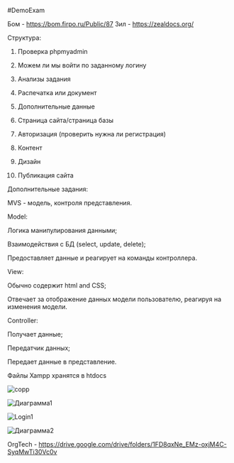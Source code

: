 #DemoExam

Бом - https://bom.firpo.ru/Public/87 Зил - https://zealdocs.org/ 

Структура:

1. Проверка phpmyadmin

2. Можем ли мы войти по заданному логину

3. Анализы задания

4. Распечатка или документ

5. Дополнительные данные

6. Страница сайта/страница базы

7. Авторизация (проверить нужна ли регистрация)

8. Контент

9. Дизайн

10. Публикация сайта

Дополнительные задания:

MVS - модель, контроля представления. 

Model: 

Логика манипулирования данными;

Взаимодействия с БД (select, update, delete);

Предоставляет данные и реагирует на команды контроллера.

View:

Обычно содержит html and CSS;

Отвечает за отображение данных модели пользователю, реагируя на изменения модели.

Controller:

Получает данные;

Передатчик данных;

Передает данные в представление.

Файлы Xampp хранятся в htdocs

![copp](https://github.com/user-attachments/assets/68efaa77-6882-4242-90e3-31117f85c833)

![Диаграмма1](https://github.com/user-attachments/assets/41d364c1-d35d-469e-ba91-f3581da45ab5)

![Login1](https://github.com/user-attachments/assets/40a3c05c-5dbc-4d69-b167-2cf76d3a8402)

![Диаграмма2](https://github.com/user-attachments/assets/fc165a3f-6cb3-4c15-b16d-7ab44d4e9225)


OrgTech - https://drive.google.com/drive/folders/1FD8qxNe_EMz-oxjM4C-SyqMwTi30Vc0v

